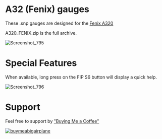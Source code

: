 # A32 (Fenix) gauges

These .snp gauges are designed for the [Fenix A320](https://fenixsim.com/)

A320_FENIX.zip is the full archive.

![Screenshot_795](https://github.com/1l2p-dev/spad-fip-gauges/assets/26790042/a9569424-0780-45e1-9b13-fc5b34dba5b0)

# Special Features

When available, long press on the FIP S6 button will display a quick help.

![Screenshot_796](https://github.com/1l2p-dev/spad-fip-gauges/assets/26790042/ca3b20fe-6a41-4484-9465-b7c6461272a2)

# Support

Feel free to support by ["Buying Me a Coffee" ](https://buymeacoffee.com/1l2p)

[![buymeabigairplane](https://github.com/1l2p-dev/spad-fip-gauges/assets/26790042/db47cd19-976c-4e12-ae8c-80bd245a558b)](https://buymeacoffee.com/1l2p)
